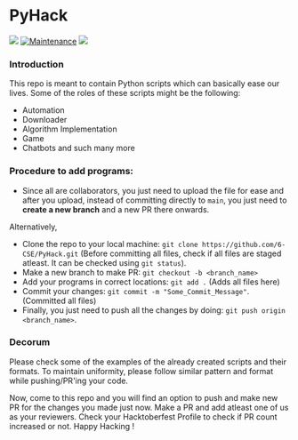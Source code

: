 # PyHack
<img src="https://cdn.rawgit.com/sindresorhus/awesome/d7305f38d29fed78fa85652e3a63e154dd8e8829/media/badge.svg"> [![Maintenance](https://img.shields.io/badge/Maintained%3F-yes-green.svg)]() <img src="https://img.shields.io/github/license/payloadbox/xss-payload-list">

### Introduction

This repo is meant to contain </b>Python</b> scripts which can basically ease our lives. Some of the roles of these scripts might be the following:
* Automation
* Downloader
* Algorithm Implementation
* Game
* Chatbots and such many more

### Procedure to add programs:

- Since all are collaborators, you just need to upload the file for ease and after you upload, instead of committing directly to `main`, you just need to <b>create a new branch</b> and a new PR there onwards.

Alternatively,

- Clone the repo to your local machine: `git clone https://github.com/6-CSE/PyHack.git`
(Before committing all files, check if all files are staged atleast. It can be checked using `git status`).
- Make a new branch to make PR: `git checkout -b <branch_name>`
- Add your programs in correct locations: `git add .` (Adds all files here)
- Commit your changes: `git commit -m "Some_Commit_Message"`. (Committed all files)
- Finally, you just need to push all the changes by doing: `git push origin <branch_name>`. 

### Decorum

Please check some of the examples of the already created scripts and their formats. To maintain uniformity, please follow similar pattern and format while pushing/PR'ing your code.

Now, come to this repo and you will find an option to push and make new PR for the changes you made just now. Make a PR and add atleast one of us as your reviewers.
Check your Hacktoberfest Profile to check if PR count increased or not. Happy Hacking !


